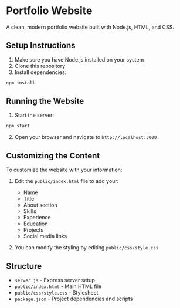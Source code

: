 # Portfolio Website

A clean, modern portfolio website built with Node.js, HTML, and CSS.

## Setup Instructions

1. Make sure you have Node.js installed on your system
2. Clone this repository
3. Install dependencies:
```bash
npm install
```

## Running the Website

1. Start the server:
```bash
npm start
```
2. Open your browser and navigate to `http://localhost:3000`

## Customizing the Content

To customize the website with your information:

1. Edit the `public/index.html` file to add your:
   - Name
   - Title
   - About section
   - Skills
   - Experience
   - Education
   - Projects
   - Social media links

2. You can modify the styling by editing `public/css/style.css`

## Structure

- `server.js` - Express server setup
- `public/index.html` - Main HTML file
- `public/css/style.css` - Stylesheet
- `package.json` - Project dependencies and scripts 